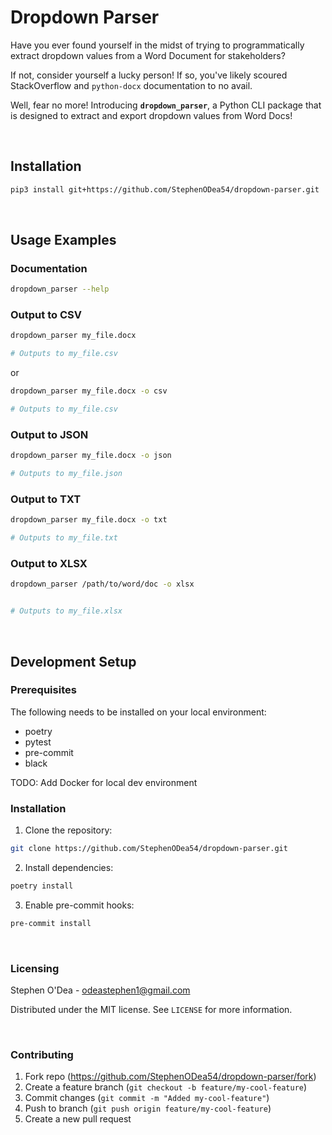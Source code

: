 # Dropdown Parser

Have you ever found yourself in the midst of trying to programmatically extract dropdown values from a Word Document for stakeholders?

If not, consider yourself a lucky person! If so, you've likely scoured StackOverflow and `python-docx` documentation to no avail.

Well, fear no more! Introducing **`dropdown_parser`**, a Python CLI package that is designed to extract and export dropdown values from Word Docs!


<br>

## Installation

```sh
pip3 install git+https://github.com/StephenODea54/dropdown-parser.git
```


<br>

## Usage Examples

### Documentation

```sh
dropdown_parser --help
```

### Output to CSV

```sh
dropdown_parser my_file.docx

# Outputs to my_file.csv
```

or

```sh
dropdown_parser my_file.docx -o csv

# Outputs to my_file.csv
```

### Output to JSON

```sh
dropdown_parser my_file.docx -o json

# Outputs to my_file.json
```

### Output to TXT

```sh
dropdown_parser my_file.docx -o txt

# Outputs to my_file.txt
```

### Output to XLSX

```sh
dropdown_parser /path/to/word/doc -o xlsx


# Outputs to my_file.xlsx
```


<br>

## Development Setup

### Prerequisites

The following needs to be installed on your local environment:

- poetry
- pytest
- pre-commit
- black

TODO: Add Docker for local dev environment

### Installation

1. Clone the repository:

```sh
git clone https://github.com/StephenODea54/dropdown-parser.git
```

2. Install dependencies:

```sh
poetry install
```

3. Enable pre-commit hooks:

```sh
pre-commit install
```


<br>

### Licensing

Stephen O'Dea - odeastephen1@gmail.com

Distributed under the MIT license. See `LICENSE` for more information.


<br>

### Contributing

1. Fork repo (<https://github.com/StephenODea54/dropdown-parser/fork>)
2. Create a feature branch (`git checkout -b feature/my-cool-feature`)
3. Commit changes (`git commit -m "Added my-cool-feature"`)
4. Push to branch (`git push origin feature/my-cool-feature`)
5. Create a new pull request
